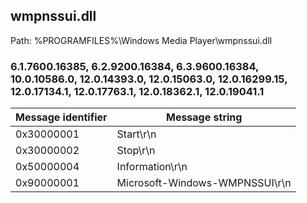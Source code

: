 ## wmpnssui.dll

Path: %PROGRAMFILES%\Windows Media Player\wmpnssui.dll

### 6.1.7600.16385, 6.2.9200.16384, 6.3.9600.16384, 10.0.10586.0, 12.0.14393.0, 12.0.15063.0, 12.0.16299.15, 12.0.17134.1, 12.0.17763.1, 12.0.18362.1, 12.0.19041.1

Message identifier | Message string
--- | ---
0x30000001 | Start\r\n
0x30000002 | Stop\r\n
0x50000004 | Information\r\n
0x90000001 | Microsoft-Windows-WMPNSSUI\r\n
